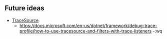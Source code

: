 ## Future ideas


- [TraceSource](https://docs.microsoft.com/en-us/dotnet/api/system.diagnostics.tracesource?view=net-6.0)
    - <https://docs.microsoft.com/en-us/dotnet/framework/debug-trace-profile/how-to-use-tracesource-and-filters-with-trace-listeners>
    -:wq
